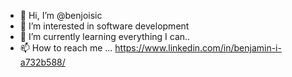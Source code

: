- 👋 Hi, I’m @benjoisic
- 👀 I’m interested in software development
- 🌱 I’m currently learning everything I can..
- 📫 How to reach me ... https://www.linkedin.com/in/benjamin-i-a732b588/

<!---
benjoisic/benjoisic is a ✨ special ✨ repository because its `README.md` (this file) appears on your GitHub profile.
You can click the Preview link to take a look at your changes.
--->
